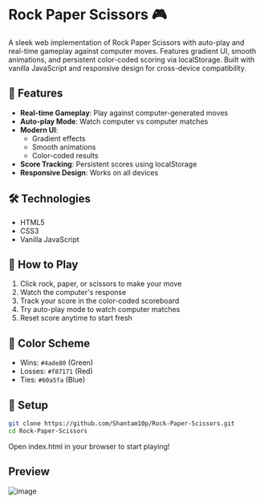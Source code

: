 # Rock Paper Scissors 🎮

A sleek web implementation of Rock Paper Scissors with auto-play and real-time gameplay against computer moves. Features gradient UI, smooth animations, and persistent color-coded scoring via localStorage. Built with vanilla JavaScript and responsive design for cross-device compatibility.

## 🚀 Features

- **Real-time Gameplay**: Play against computer-generated moves
- **Auto-play Mode**: Watch computer vs computer matches
- **Modern UI**: 
  - Gradient effects
  - Smooth animations
  - Color-coded results
- **Score Tracking**: Persistent scores using localStorage
- **Responsive Design**: Works on all devices

## 🛠️ Technologies

- HTML5
- CSS3
- Vanilla JavaScript

## 🎯 How to Play

1. Click rock, paper, or scissors to make your move
2. Watch the computer's response
3. Track your score in the color-coded scoreboard
4. Try auto-play mode to watch computer matches
5. Reset score anytime to start fresh

## 🎨 Color Scheme

- Wins: `#4ade80` (Green)
- Losses: `#f87171` (Red)
- Ties: `#60a5fa` (Blue)

## 🔧 Setup

```bash
git clone https://github.com/Shantam10p/Rock-Paper-Scissors.git
cd Rock-Paper-Scissors
```

Open index.html in your browser to start playing!

## Preview

![image](https://github.com/user-attachments/assets/7aba5146-f1ac-4fb5-968e-f664a82f7324)


